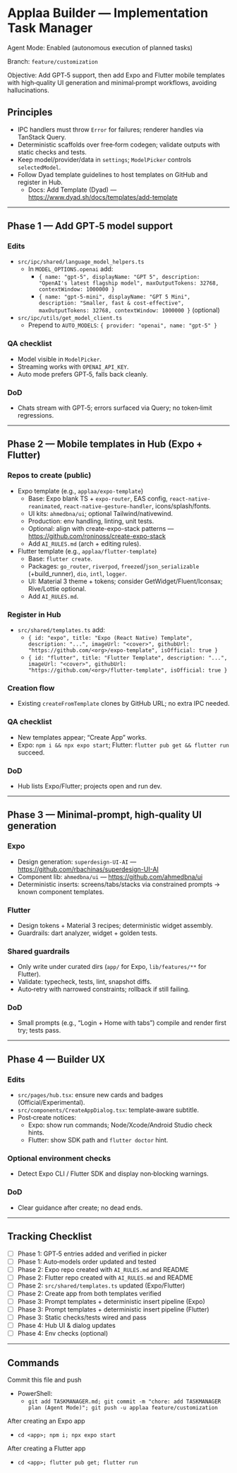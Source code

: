 # Applaa Builder — Implementation Task Manager

Agent Mode: Enabled (autonomous execution of planned tasks)

Branch: `feature/customization`

Objective: Add GPT‑5 support, then add Expo and Flutter mobile templates with high‑quality UI generation and minimal‑prompt workflows, avoiding hallucinations.

## Principles

- IPC handlers must throw `Error` for failures; renderer handles via TanStack Query.
- Deterministic scaffolds over free‑form codegen; validate outputs with static checks and tests.
- Keep model/provider/data in `settings`; `ModelPicker` controls `selectedModel`.
- Follow Dyad template guidelines to host templates on GitHub and register in Hub.
  - Docs: Add Template (Dyad) — https://www.dyad.sh/docs/templates/add-template

---

## Phase 1 — Add GPT‑5 model support

### Edits

- `src/ipc/shared/language_model_helpers.ts`
  - In `MODEL_OPTIONS.openai` add:
    - `{ name: "gpt-5", displayName: "GPT 5", description: "OpenAI's latest flagship model", maxOutputTokens: 32768, contextWindow: 1000000 }`
    - `{ name: "gpt-5-mini", displayName: "GPT 5 Mini", description: "Smaller, fast & cost‑effective", maxOutputTokens: 32768, contextWindow: 1000000 }` (optional)
- `src/ipc/utils/get_model_client.ts`
  - Prepend to `AUTO_MODELS`: `{ provider: "openai", name: "gpt-5" }`

### QA checklist

- Model visible in `ModelPicker`.
- Streaming works with `OPENAI_API_KEY`.
- Auto mode prefers GPT‑5, falls back cleanly.

### DoD

- Chats stream with GPT‑5; errors surfaced via Query; no token‑limit regressions.

---

## Phase 2 — Mobile templates in Hub (Expo + Flutter)

### Repos to create (public)

- Expo template (e.g., `applaa/expo-template`)
  - Base: Expo blank TS + `expo-router`, EAS config, `react-native-reanimated`, `react-native-gesture-handler`, icons/splash/fonts.
  - UI kits: `ahmedbna/ui`; optional Tailwind/nativewind.
  - Production: env handling, linting, unit tests.
  - Optional: align with create-expo-stack patterns — https://github.com/roninoss/create-expo-stack
  - Add `AI_RULES.md` (arch + editing rules).
- Flutter template (e.g., `applaa/flutter-template`)
  - Base: `flutter create`.
  - Packages: `go_router`, `riverpod`, `freezed`/`json_serializable` (+build_runner), `dio`, `intl`, `logger`.
  - UI: Material 3 theme + tokens; consider GetWidget/Fluent/Iconsax; Rive/Lottie optional.
  - Add `AI_RULES.md`.

### Register in Hub

- `src/shared/templates.ts` add:
  - `{ id: "expo", title: "Expo (React Native) Template", description: "...", imageUrl: "<cover>", githubUrl: "https://github.com/<org>/expo-template", isOfficial: true }`
  - `{ id: "flutter", title: "Flutter Template", description: "...", imageUrl: "<cover>", githubUrl: "https://github.com/<org>/flutter-template", isOfficial: true }`

### Creation flow

- Existing `createFromTemplate` clones by GitHub URL; no extra IPC needed.

### QA checklist

- New templates appear; “Create App” works.
- Expo: `npm i && npx expo start`; Flutter: `flutter pub get && flutter run` succeed.

### DoD

- Hub lists Expo/Flutter; projects open and run dev.

---

## Phase 3 — Minimal‑prompt, high‑quality UI generation

### Expo

- Design generation: `superdesign-UI-AI` — https://github.com/rbachinas/superdesign-UI-AI
- Component lib: `ahmedbna/ui` — https://github.com/ahmedbna/ui
- Deterministic inserts: screens/tabs/stacks via constrained prompts → known component templates.

### Flutter

- Design tokens + Material 3 recipes; deterministic widget assembly.
- Guardrails: dart analyzer, widget + golden tests.

### Shared guardrails

- Only write under curated dirs (`app/` for Expo, `lib/features/**` for Flutter).
- Validate: typecheck, tests, lint, snapshot diffs.
- Auto‑retry with narrowed constraints; rollback if still failing.

### DoD

- Small prompts (e.g., “Login + Home with tabs”) compile and render first try; tests pass.

---

## Phase 4 — Builder UX

### Edits

- `src/pages/hub.tsx`: ensure new cards and badges (Official/Experimental).
- `src/components/CreateAppDialog.tsx`: template‑aware subtitle.
- Post‑create notices:
  - Expo: show run commands; Node/Xcode/Android Studio check hints.
  - Flutter: show SDK path and `flutter doctor` hint.

### Optional environment checks

- Detect Expo CLI / Flutter SDK and display non‑blocking warnings.

### DoD

- Clear guidance after create; no dead ends.

---

## Tracking Checklist

- [ ] Phase 1: GPT‑5 entries added and verified in picker
- [ ] Phase 1: Auto‑models order updated and tested
- [ ] Phase 2: Expo repo created with `AI_RULES.md` and README
- [ ] Phase 2: Flutter repo created with `AI_RULES.md` and README
- [ ] Phase 2: `src/shared/templates.ts` updated (Expo/Flutter)
- [ ] Phase 2: Create app from both templates verified
- [ ] Phase 3: Prompt templates + deterministic insert pipeline (Expo)
- [ ] Phase 3: Prompt templates + deterministic insert pipeline (Flutter)
- [ ] Phase 3: Static checks/tests wired and pass
- [ ] Phase 4: Hub UI & dialog updates
- [ ] Phase 4: Env checks (optional)

---

## Commands

Commit this file and push

- PowerShell:
  - `git add TASKMANAGER.md; git commit -m "chore: add TASKMANAGER plan (Agent Mode)"; git push -u applaa feature/customization`

After creating an Expo app

- `cd <app>; npm i; npx expo start`

After creating a Flutter app

- `cd <app>; flutter pub get; flutter run`
